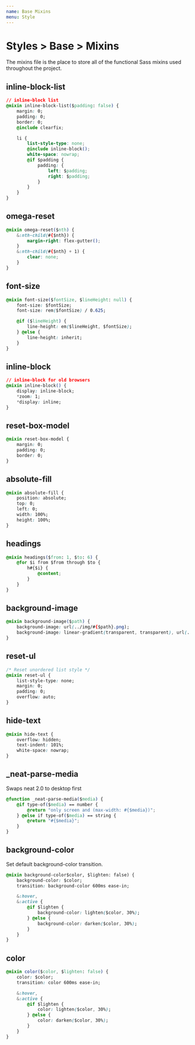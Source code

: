 ```yaml
---
name: Base Mixins
menu: Style 
---
```

# Styles > Base > Mixins

The mixins file is the place to store all of the functional Sass mixins used throughout the project.

## inline-block-list

```css
// inline-block list
@mixin inline-block-list($padding: false) {
    margin: 0;
    padding: 0;
    border: 0;
    @include clearfix;

    li {
        list-style-type: none;
        @include inline-block();
        white-space: nowrap;
        @if $padding {
            padding: {
                left: $padding;
                right: $padding;
            }
        }
    }
}
```

## omega-reset

```css
@mixin omega-reset($nth) {
    &:nth-child(#{$nth}) {
        margin-right: flex-gutter();
    }
    &:nth-child(#{$nth} + 1) {
        clear: none;
    }
}
```

## font-size

```css
@mixin font-size($fontSize, $lineHeight: null) {
    font-size: $fontSize;
    font-size: rem($fontSize) / 0.625;

    @if ($lineHeight) {
        line-height: em($lineHeight, $fontSize);
    } @else {
        line-height: inherit;
    }
}
```

## inline-block

```css
// inline-block for old browsers
@mixin inline-block() {
    display: inline-block;
    *zoom: 1;
    *display: inline;
}
```

## reset-box-model

```css
@mixin reset-box-model {
    margin: 0;
    padding: 0;
    border: 0;
}
```

## absolute-fill

```css
@mixin absolute-fill {
    position: absolute;
    top: 0;
    left: 0;
    width: 100%;
    height: 100%;
}
```

## headings

```css
@mixin headings($from: 1, $to: 6) {
    @for $i from $from through $to {
        h#{$i} {
            @content;
        }
    }
}
```

## background-image

```css
@mixin background-image($path) {
    background-image: url(../img/#{$path}.png);
    background-image: linear-gradient(transparent, transparent), url(../img/#{$path}.svg);
}
```

## reset-ul

```css
/* Reset unordered list style */
@mixin reset-ul {
    list-style-type: none;
    margin: 0;
    padding: 0;
    overflow: auto;
}
```

## hide-text

```css
@mixin hide-text {
    overflow: hidden;
    text-indent: 101%;
    white-space: nowrap;
}
```

## \_neat-parse-media

Swaps neat 2.0 to desktop first

```css
@function _neat-parse-media($media) {
    @if type-of($media) == number {
        @return "only screen and (max-width: #{$media})";
    } @else if type-of($media) == string {
        @return "#{$media}";
    }
}
```

## background-color

Set default background-color transition.

```css
@mixin background-color$color, $lighten: false) {
    background-color: $color;
    transition: background-color 600ms ease-in;

    &:hover,
    &:active {
        @if $lighten {
            background-color: lighten($color, 30%);
        } @else {
            background-color: darken($color, 30%);
        }
    }
}
```

## color

```css
@mixin color($color, $lighten: false) {
    color: $color;
    transition: color 600ms ease-in;

    &:hover,
    &:active {
        @if $lighten {
            color: lighten($color, 30%);
        } @else {
            color: darken($color, 30%);
        }
    }
}
```
